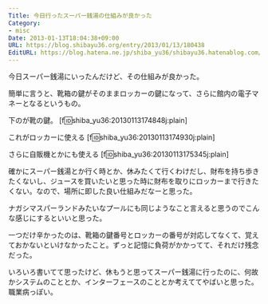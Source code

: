 ```yaml
---
Title: 今日行ったスーパー銭湯の仕組みが良かった
Category:
- misc
Date: 2013-01-13T18:04:38+09:00
URL: https://blog.shibayu36.org/entry/2013/01/13/180438
EditURL: https://blog.hatena.ne.jp/shiba_yu36/shibayu36.hatenablog.com/atom/entry/12704914408862932002
---
```


今日スーパー銭湯にいったんだけど、その仕組みが良かった。

簡単に言うと、靴箱の鍵がそのままロッカーの鍵になって、さらに館内の電子マネーとなるというもの。

下のが靴の鍵。
[f:id:shiba_yu36:20130113174848j:plain]

これがロッカーに使える
[f:id:shiba_yu36:20130113174930j:plain]

さらに自販機とかにも使える
[f:id:shiba_yu36:20130113175345j:plain]


確かにスーパー銭湯とか行く時とか、休みたくて行くわけだし、財布を持ち歩きたくないし、ジュースを買いたいと思った時に財布を取りにロッカーまで行きたくない。なので、場所に即した良い仕組みだなーと思った。

 ナガシマスパーランドみたいなプールにも同じようなこと言えると思うのでこんな感じにするといいと思った。

一つだけ辛かったのは、靴箱の鍵番号とロッカーの番号が対応してなくて、覚えておかないといけなかったこと。ずっと記憶に負荷がかかってて、それだけ残念だった。

いろいろ書いてて思ったけど、休もうと思ってスーパー銭湯に行ったのに、何故かシステムのこととか、インターフェースのこととか考えててやばいと思った。職業病っぽい。
